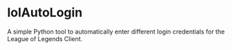 # lolAutoLogin
A simple Python tool to automatically enter different login credentials for the League of Legends Client.
